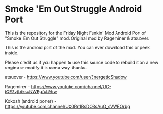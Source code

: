 # Smoke 'Em Out Struggle Android Port

This is the repository for the Friday Night Funkin' Mod Android Port of "Smoke 'Em Out Struggle" mod. Original mod by Rageminer & atsuover.

This is the android port of the mod. You can ever download this or peek inside.

Please credit us if you happen to use this source code to rebuild it on a new engine or modify it in some way, thanks.

atsuover - https://www.youtube.com/user/EnergeticShadow

Rageminer - https://www.youtube.com/channel/UC-iOE2zjbfescNWEgfxL9hw

Kokosh (android porter) - https://youtube.com/channel/UC0Rn1BsDO3sAuO_sVWEOrbg
